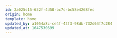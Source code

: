 ```yaml
---
id: 2a025c15-632f-4d50-bc7c-bc58e4268fec
origin: home
template: home
updated_by: a1054a8c-ce4f-42f3-98db-732d64f7c284
updated_at: 1647530399
---
```


